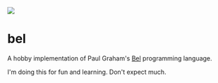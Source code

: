 [![](https://github.com/jeremyschlatter/bel/workflows/CI/badge.svg)](https://github.com/jeremyschlatter/bel/actions?query=workflow%3ACI)

# bel

A hobby implementation of Paul Graham's [Bel](http://paulgraham.com/bel.html) programming language.

I'm doing this for fun and learning. Don't expect much.
